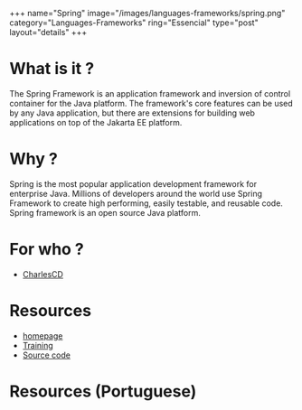 +++
name="Spring"
image="/images/languages-frameworks/spring.png"
category="Languages-Frameworks"
ring="Essencial"
type="post"
layout="details"
+++

# What is it ?

The Spring Framework is an application framework and inversion of control container for the Java platform. The framework's core features can be used by any Java application, but there are extensions for building web applications on top of the Jakarta EE platform.


# Why ?

Spring is the most popular application development framework for enterprise Java. Millions of developers around the world use Spring Framework to create high performing, easily testable, and reusable code. Spring framework is an open source Java platform.


# For who ?
* [CharlesCD](https://charlescd.io/)

# Resources
* [homepage](https://spring.io/)
* [Training](https://spring.io/training)
* [Source code](https://github.com/spring-projects/spring-framework)


# Resources (Portuguese)

